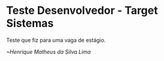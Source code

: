 # Teste Desenvolvedor - Target Sistemas

Teste que fiz para uma vaga de estágio.

*~Henrique Matheus da Silva Lima*